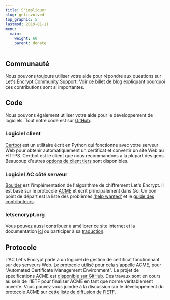```yaml
---
title: S'impliquer
slug: getinvolved
top_graphic: 5
lastmod: 2019-01-11
menu:
  main:
    weight: 60
    parent: donate
---
```


## Communauté

Nous pouvons toujours utiliser votre aide pour répondre aux questions sur [Let's Encrypt Community Support](https://community.letsencrypt.org/). Voir [ce billet de blog](/2015/08/13/lets-encrypt-community-support.html) expliquant pourquoi ces contributions sont si importantes.

## Code

Nous pouvons également utiliser votre aide pour le développement de logiciels. Tout notre code est sur [GitHub](https://github.com/letsencrypt/).

### Logiciel client

[Certbot](https://github.com/certbot/certbot) est un utilitaire écrit en Python qui fonctionne avec votre serveur Web pour obtenir automatiquement un certificat et convertir un site Web au HTTPS. Certbot est le client que nous recommandons à la plupart des gens. Beaucoup d'autres [options de client tiers](/fr/docs/client-options/) sont disponibles.

### Logiciel AC côté serveur

[Boulder](https://github.com/letsencrypt/boulder) est l'implémentation de l'algorithme de chiffrement Let's Encrypt. Il est basé sur le protocole [ACME](https://github.com/ietf-wg-acme/acme) et écrit principalement dans Go. Un bon point de départ est la liste des problèmes ['help wanted'](https://github.com/letsencrypt/boulder/issues?q=is%3Aopen+is%3Aissue+label%3Astatus%2Fhelp-wanted) et le [guide des contributeurs](https://github.com/letsencrypt/boulder/blob/master/CONTRIBUTING.md).

### letsencrypt.org

Vous pouvez aussi contribuer à améliorer ce site internet et la documentation [ici](https://github.com/letsencrypt/website) ou participer à sa [traduction](https://github.com/letsencrypt/website/blob/master/TRANSLATION.md).

## Protocole

L'AC Let's Encrypt parle à un logiciel de gestion de certificat fonctionnant sur des serveurs Web. Le protocole utilisé pour cela s'appelle ACME, pour "Automated Certificate Management Environment". Le projet de spécifications ACME est [disponible sur GitHub](https://github.com/ietf-wg-acme/acme). Des travaux sont en cours au sein de l'IETF pour finaliser ACME en tant que norme véritablement ouverte. Vous pouvez vous joindre à la discussion sur le développement du protocole ACME sur [cette liste de diffusion de l'IETF](https://www.ietf.org/mailman/listinfo/acme).

